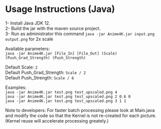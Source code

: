 
# Usage Instructions (Java)

1- Install Java JDK 12.  
2- Build the jar with the maven source project.  
3- Run as administrator this command `java -jar Anime4K.jar input.png output.png` for 2x scale  

Available parameters:  
`java -jar Anime4K.jar [File_In] [File_Out] (Scale) (Push_Grad_Strength) (Push_Strength)`  

Default Scale: `2`  
Default Push_Grad_Strength: `Scale / 2`  
Default Push_Strength: `Scale / 6`  

Examples:  
`java -jar Anime4K.jar test.png test_upscaled.png 4`  
`java -jar Anime4K.jar test.png test_upscaled.png 2 0.6 0`  
`java -jar Anime4K.jar test.png test_upscaled.png 3 1 1`    

Note to developers:
For faster batch processing please look at Main.java and modify the code so that the Kernel is not re-created for each picture. (Kernel reuse will accelerate processing greately.)
